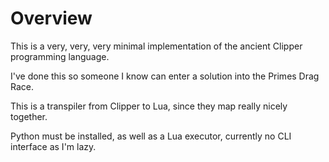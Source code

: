 # Overview

This is a very, very, very minimal implementation of the ancient Clipper programming language.

I've done this so someone I know can enter a solution into the Primes Drag Race.

This is a transpiler from Clipper to Lua, since they map really nicely together.

Python must be installed, as well as a Lua executor, currently no CLI interface as I'm lazy.